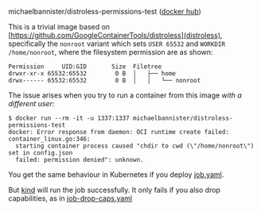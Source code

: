 michaelbannister/distroless-permissions-test ([docker hub](https://hub.docker.com/r/michaelbannister/distroless-permissions-test/tags))

This is a trivial image based on [https://github.com/GoogleContainerTools/distroless](distroless), specifically the `nonroot` variant which sets `USER 65532` and `WORKDIR /home/nonroot`, where the filesystem permission are as shown:

```
Permission     UID:GID       Size  Filetree
drwxr-xr-x 65532:65532        0 B  │   ├── home
drwx------ 65532:65532        0 B  │   │   └── nonroot
```

The issue arises when you try to run a container from this image _with a different user_:

```
$ docker run --rm -it -u 1337:1337 michaelbannister/distroless-permissions-test
docker: Error response from daemon: OCI runtime create failed: container_linux.go:346: 
  starting container process caused "chdir to cwd (\"/home/nonroot\") set in config.json 
  failed: permission denied": unknown.
```

You get the same behaviour in Kubernetes if you deploy [job.yaml](./job.yaml).

But [kind](https://kind.sigs.k8s.io) will run the job successfully. It only fails if you also drop capabilities, as in [job-drop-caps.yaml](./job-drop-caps.yaml)
